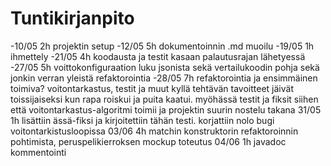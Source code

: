 Tuntikirjanpito
===============
-10/05 2h projektin setup
-12/05 5h dokumentoinnin .md muoilu
-19/05 1h ihmettely
-21/05 4h koodausta ja testit kasaan palautusrajan lähetyessä
-27/05 5h voittokonfiguraation luku jsonista sekä vertailukoodin pohja sekä jonkin verran yleistä refaktorointia
-28/05 7h refaktorointia ja ensimmäinen toimiva? voitontarkastus, testit ja muut kyllä tehtävän tavoitteet jäivät toissijaiseksi kun rapa roiskui ja puita kaatui. myöhässä testit ja fiksit siihen että voitontarkastus-algoritmi toimii ja projektin suurin nostelu takana
31/05 1h lisättiin ässä-fiksi ja kirjoitettiin tähän testi. korjattiin nolo bugi voitontarkistusloopissa
03/06 4h matchin konstruktorin refaktoroinnin pohtimista, peruspelikierroksen mockup toteutus
04/06 1h javadoc kommentointi